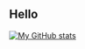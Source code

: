 ## Hello
[![My GitHub stats](https://github-readme-stats.vercel.app/api?username=marekuzel)](https://github.com/anuraghazra/github-readme-stats)
